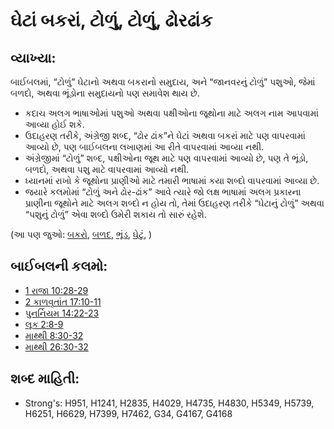 # ઘેટાં બકરાં, ટોળું, ટોળું, ઢોરઢાંક 

## વ્યાખ્યા: 

બાઈબલમાં, “ટોળું” ઘેટાનો અથવા બકરાનો સમુદાય, અને “જાનવરનું ટોળું” પશુઓ, જેમાં બળદો, અથવા ભૂંડોના સમુદાયનો પણ સમાવેશ થાય છે.

* કદાચ અલગ ભાષાઓમાં પશુઓ અથવા પક્ષીઓના જૂથોના માટે અલગ નામ આપવામાં આવ્યા હોઈ શકે.
* ઉદાહરણ તરીકે, અંગ્રેજી શબ્દ, “ઢોર ઢાંક”ને ઘેટાં અથવા બકરાં માટે પણ વાપરવામાં આવ્યો છે, પણ બાઈબલના લખાણમાં આ રીતે વાપરવામાં આવ્યા નથી.
* અંગ્રેજીમાં “ટોળું” શબ્દ, પક્ષીઓના જૂથ માટે પણ વાપરવામાં આવ્યો છે, પણ તે ભૂંડો, બળદો, અથવા પશુ માટે વાપરવામાં આવ્યો નથી.
* ધ્યાનમાં રાખો કે જૂથોના પ્રાણીઓ માટે તમારી ભાષામાં કયા શબ્દો વાપરવામાં આવ્યા છે.
* જયારે કલમોમાં “ટોળું અને ઢોર-ઢાંક” આવે ત્યારે જો લક્ષ ભાષામાં અલગ પ્રકારના પ્રાણીના જૂથોને માટે અલગ શબ્દો ન હોય તો, તેમાં ઉદાહરણ તરીકે “ઘેટાનું ટોળું” અથવા “પશુનું ટોળું” એવા શબ્દો ઉમેરી શકાય તો સારું રહેશે.

(આ પણ જુઓ: [બકરો](../other/goat.md), [બળદ](../other/cow.md), [ભૂંડ](../other/pig.md), [ઘેટું](../other/sheep.md), )

## બાઈબલની કલમો: 

* [1 રાજા 10:28-29](rc://gu/tn/help/1ki/10/28)
* [2 કાળવૃતાંત 17:10-11](rc://gu/tn/help/2ch/17/10)
* [પુનર્નિયમ 14:22-23](rc://gu/tn/help/deu/14/22)
* [લૂક 2:8-9](rc://gu/tn/help/luk/02/08)
* [માથ્થી 8:30-32](rc://gu/tn/help/mat/08/30)
* [માથ્થી 26:30-32](rc://gu/tn/help/mat/26/30)

## શબ્દ માહિતી: 

* Strong's: H951, H1241, H2835, H4029, H4735, H4830, H5349, H5739, H6251, H6629, H7399, H7462, G34, G4167, G4168
